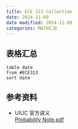 ```yaml
---
title: ECE 313 Collection
date: 2024-11-09
date modified: 2024-11-09
categories: MATH汇总
---
```



## 表格汇总

```dataview
table date
from #ECE313
sort date
```

## 参考资料

- UIUC 官方讲义  
[Probability Note.pdf](https://courses.grainger.illinois.edu/ece313/fa2020/probabilityAug21.pdf)
